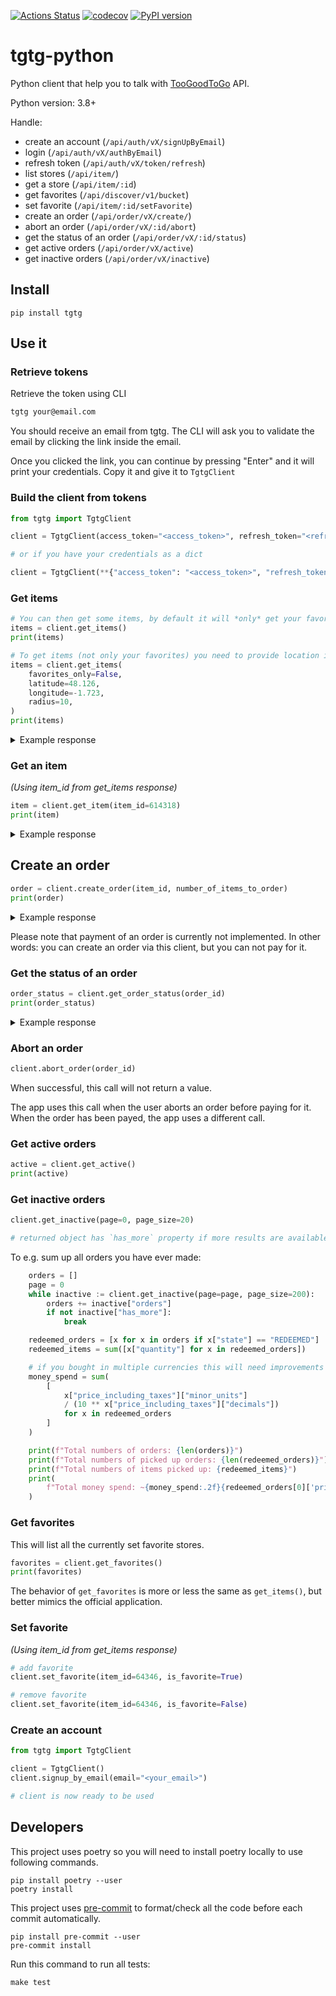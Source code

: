 [![Actions Status](https://github.com/ahivert/tgtg-python/workflows/CI/badge.svg)](https://github.com/ahivert/tgtg-python/actions)
[![codecov](https://codecov.io/gh/ahivert/tgtg-python/branch/master/graph/badge.svg)](https://codecov.io/gh/ahivert/tgtg-python)
[![PyPI version](https://img.shields.io/pypi/v/tgtg?color=blue)](https://pypi.org/project/tgtg/)

# tgtg-python

Python client that help you to talk with [TooGoodToGo](https://toogoodtogo.com) API.

Python version: 3.8+

Handle:

- create an account (`/api/auth/vX/signUpByEmail`)
- login (`/api/auth/vX/authByEmail`)
- refresh token (`/api/auth/vX/token/refresh`)
- list stores (`/api/item/`)
- get a store (`/api/item/:id`)
- get favorites (`/api/discover/v1/bucket`)
- set favorite (`/api/item/:id/setFavorite`)
- create an order (`/api/order/vX/create/`)
- abort an order (`/api/order/vX/:id/abort`)
- get the status of an order (`/api/order/vX/:id/status`)
- get active orders (`/api/order/vX/active`)
- get inactive orders (`/api/order/vX/inactive`)

## Install

```
pip install tgtg
```

## Use it

### Retrieve tokens

Retrieve the token using CLI

```bash
tgtg your@email.com
```

You should receive an email from tgtg.
The CLI will ask you to validate the email by clicking the link inside the email.

Once you clicked the link, you can continue by pressing "Enter" and it will print
your credentials. Copy it and give it to `TgtgClient`

### Build the client from tokens

```python
from tgtg import TgtgClient

client = TgtgClient(access_token="<access_token>", refresh_token="<refresh_token>", user_id="<user_id>", cookie="<cookie>")

# or if you have your credentials as a dict

client = TgtgClient(**{"access_token": "<access_token>", "refresh_token": "<refresh_token>", "user_id": "<user_id>", "cookie": "<cookie>"})
```

### Get items

```python
# You can then get some items, by default it will *only* get your favorites
items = client.get_items()
print(items)

# To get items (not only your favorites) you need to provide location informations
items = client.get_items(
    favorites_only=False,
    latitude=48.126,
    longitude=-1.723,
    radius=10,
)
print(items)
```

<details>
    <summary>Example response</summary>

```python
[
    {
        "item": {
            "item_id": "64346",
            "price": {"code": "EUR", "minor_units": 499, "decimals": 2},
            "sales_taxes": [],
            "tax_amount": {"code": "EUR", "minor_units": 0, "decimals": 2},
            "price_excluding_taxes": {"code": "EUR", "minor_units": 499, "decimals": 2},
            "price_including_taxes": {"code": "EUR", "minor_units": 499, "decimals": 2},
            "value_excluding_taxes": {
                "code": "EUR",
                "minor_units": 1500,
                "decimals": 2,
            },
            "value_including_taxes": {
                "code": "EUR",
                "minor_units": 1500,
                "decimals": 2,
            },
            "taxation_policy": "PRICE_INCLUDES_TAXES",
            "show_sales_taxes": False,
            "value": {"code": "EUR", "minor_units": 1500, "decimals": 2},
            "cover_picture": {
                "picture_id": "110628",
                "current_url": "https://images.tgtg.ninja/item/cover/2b69cbdd-43d3-4ade-bd51-50e338260859.jpg",
            },
            "logo_picture": {
                "picture_id": "110618",
                "current_url": "https://images.tgtg.ninja/store/fb893813-a775-4dec-ac7b-d4a7dd326fa8.png",
            },
            "name": "",
            "description": "Salva comida en Ecofamily Bufé y tu pack podrá contener: comidas caseras.",
            "can_user_supply_packaging": False,
            "packaging_option": "MUST_BRING_BAG",
            "collection_info": "",
            "diet_categories": [],
            "item_category": "MEAL",
            "badges": [
                {
                    "badge_type": "SERVICE_RATING_SCORE",
                    "rating_group": "LIKED",
                    "percentage": 93,
                    "user_count": 178,
                    "month_count": 5,
                }
            ],
            "favorite_count": 0,
            "buffet": False,
        },
        "store": {
            "store_id": "59949s",
            "store_name": "Ecofamily Bufé - Centro",
            "branch": "",
            "description": "",
            "tax_identifier": "",
            "website": "",
            "store_location": {
                "address": {
                    "country": {"iso_code": "ES", "name": "Spain"},
                    "address_line": "Av. de los Piconeros, S/N, 14001 Córdoba, España",
                    "city": "",
                    "postal_code": "",
                },
                "location": {"longitude": -4.776045, "latitude": 37.894249},
            },
            "logo_picture": {
                "picture_id": "110618",
                "current_url": "https://images.tgtg.ninja/store/fb893813-a775-4dec-ac7b-d4a7dd326fa8.png",
            },
            "store_time_zone": "Europe/Madrid",
            "hidden": False,
            "favorite_count": 0,
            "we_care": False,
        },
        "display_name": "Ecofamily Bufé - Centro",
        "pickup_location": {
            "address": {
                "country": {"iso_code": "ES", "name": "Spain"},
                "address_line": "Av. de los Piconeros, S/N, 14001 Córdoba, España",
                "city": "",
                "postal_code": "",
            },
            "location": {"longitude": -4.776045, "latitude": 37.894249},
        },
        "items_available": 0,
        "distance": 4241.995584076078,
        "favorite": True,
        "in_sales_window": False,
        "new_item": False,
    },
]
```

</details>

### Get an item

_(Using item_id from get_items response)_

```python
item = client.get_item(item_id=614318)
print(item)
```

<details>
<summary>Example response</summary>

```python
{
    "item": {
        "item_id": "614318",
        "sales_taxes": [{"tax_description": "TVA", "tax_percentage": 5.5}],
        "tax_amount": {"code": "EUR", "minor_units": 13, "decimals": 2},
        "price_excluding_taxes": {"code": "EUR", "minor_units": 236, "decimals": 2},
        "price_including_taxes": {"code": "EUR", "minor_units": 249, "decimals": 2},
        "value_excluding_taxes": {"code": "EUR", "minor_units": 0, "decimals": 2},
        "value_including_taxes": {"code": "EUR", "minor_units": 0, "decimals": 2},
        "taxation_policy": "PRICE_INCLUDES_TAXES",
        "show_sales_taxes": False,
        "cover_picture": {
            "picture_id": "620171",
            "current_url": "https://images.tgtg.ninja/item/cover/ac80c1b3-1386-46a8-ba80-c97b3a6e7e18.png",
            "is_automatically_created": False,
        },
        "logo_picture": {
            "picture_id": "622046",
            "current_url": "https://images.tgtg.ninja/store/6280890a-729c-400b-89d8-8b6d5b6cc17b.png",
            "is_automatically_created": False,
        },
        "name": "Panier petit déjeuner",
        "description": "Sauvez un panier-surprise réalisé à partir des délicieux articles d'un buffet petit déjeuner.",
        "food_handling_instructions": "",
        "can_user_supply_packaging": False,
        "packaging_option": "BAG_ALLOWED",
        "collection_info": "",
        "diet_categories": [],
        "item_category": "BAKED_GOODS",
        "buffet": True,
        "badges": [
            {
                "badge_type": "SERVICE_RATING_SCORE",
                "rating_group": "LOVED",
                "percentage": 96,
                "user_count": 131,
                "month_count": 6,
            },
            {
                "badge_type": "OVERALL_RATING_TRUST_SCORE",
                "rating_group": "LOVED",
                "percentage": 90,
                "user_count": 131,
                "month_count": 6,
            },
        ],
        "positive_rating_reasons": [
            "POSITIVE_FEEDBACK_FRIENDLY_STAFF",
            "POSITIVE_FEEDBACK_GREAT_QUANTITY",
            "POSITIVE_FEEDBACK_QUICK_COLLECTION",
            "POSITIVE_FEEDBACK_DELICIOUS_FOOD",
            "POSITIVE_FEEDBACK_GREAT_VALUE",
            "POSITIVE_FEEDBACK_GREAT_VARIETY",
        ],
        "average_overall_rating": {
            "average_overall_rating": 4.520325203252033,
            "rating_count": 123,
            "month_count": 6,
        },
        "allergens_info": {"shown_on_checkout": False},
        "favorite_count": 0,
    },
    "store": {
        "store_id": "624740",
        "store_name": "Hôtel Les Matins de Paris & Spa",
        "branch": "",
        "description": "Vous y êtes. Où ? À South Pigalle (Sopi pour les adeptes), au coeur d’une décontraction trendy.\nVous en êtes : de ceux qui ont déniché un lieu joliment habité, là où se fredonne depuis tant de décennies des airs vivement enjoués. Parce que, pour la petite histoire, notre adresse fut dans les années 50' 60' le repaire des plus arty.\nPile ici, le premier restaurant américain parisien créé par le fantaisiste Leroy Haynes attirait un heureux tohu-bohu, une kyrielle de musiciens, de Ray Charles à Marianne Faithfull…\nAujourd'hui, à vous d'improviser ici un rendez-vous amical, à vous de composer là avec la paresse la plus joyeuse. Se mettre au voluptueux diapason du spa, suivre le rythme des conseils spontanés d’une équipe concernée sont aussi des moments pour vous écouter.\nEntendez-vous la petite musique du lieu ? L'âme des Matins de Paris donne assurément le bon tempo pour prendre ses quartiers, les plus inspirés. ",
        "tax_identifier": "FR43552132029",
        "website": "https://www.lesmatinsdeparis.com/",
        "store_location": {
            "address": {
                "country": {"iso_code": "FR", "name": "France"},
                "address_line": "3 Rue Clauzel, 75009 Paris, France",
                "city": "",
                "postal_code": "",
            },
            "location": {"longitude": 2.3393925, "latitude": 48.8788434},
        },
        "logo_picture": {
            "picture_id": "622046",
            "current_url": "https://images.tgtg.ninja/store/6280890a-729c-400b-89d8-8b6d5b6cc17b.png",
            "is_automatically_created": False,
        },
        "store_time_zone": "Europe/Paris",
        "hidden": False,
        "favorite_count": 0,
        "items": [
            {
                "item": {
                    "item_id": "614318",
                    "sales_taxes": [{"tax_description": "TVA", "tax_percentage": 5.5}],
                    "tax_amount": {"code": "EUR", "minor_units": 13, "decimals": 2},
                    "price_excluding_taxes": {
                        "code": "EUR",
                        "minor_units": 236,
                        "decimals": 2,
                    },
                    "price_including_taxes": {
                        "code": "EUR",
                        "minor_units": 249,
                        "decimals": 2,
                    },
                    "value_excluding_taxes": {
                        "code": "EUR",
                        "minor_units": 0,
                        "decimals": 2,
                    },
                    "value_including_taxes": {
                        "code": "EUR",
                        "minor_units": 0,
                        "decimals": 2,
                    },
                    "taxation_policy": "PRICE_INCLUDES_TAXES",
                    "show_sales_taxes": False,
                    "cover_picture": {
                        "picture_id": "620171",
                        "current_url": "https://images.tgtg.ninja/item/cover/ac80c1b3-1386-46a8-ba80-c97b3a6e7e18.png",
                        "is_automatically_created": False,
                    },
                    "logo_picture": {
                        "picture_id": "622046",
                        "current_url": "https://images.tgtg.ninja/store/6280890a-729c-400b-89d8-8b6d5b6cc17b.png",
                        "is_automatically_created": False,
                    },
                    "name": "Panier petit déjeuner",
                    "description": "Sauvez un panier-surprise réalisé à partir des délicieux articles d'un buffet petit déjeuner.",
                    "food_handling_instructions": "",
                    "can_user_supply_packaging": False,
                    "packaging_option": "BAG_ALLOWED",
                    "collection_info": "",
                    "diet_categories": [],
                    "item_category": "BAKED_GOODS",
                    "buffet": True,
                    "badges": [
                        {
                            "badge_type": "SERVICE_RATING_SCORE",
                            "rating_group": "LOVED",
                            "percentage": 96,
                            "user_count": 131,
                            "month_count": 6,
                        },
                        {
                            "badge_type": "OVERALL_RATING_TRUST_SCORE",
                            "rating_group": "LOVED",
                            "percentage": 90,
                            "user_count": 131,
                            "month_count": 6,
                        },
                    ],
                    "positive_rating_reasons": [
                        "POSITIVE_FEEDBACK_FRIENDLY_STAFF",
                        "POSITIVE_FEEDBACK_GREAT_QUANTITY",
                        "POSITIVE_FEEDBACK_QUICK_COLLECTION",
                        "POSITIVE_FEEDBACK_DELICIOUS_FOOD",
                        "POSITIVE_FEEDBACK_GREAT_VALUE",
                        "POSITIVE_FEEDBACK_GREAT_VARIETY",
                    ],
                    "average_overall_rating": {
                        "average_overall_rating": 4.520325203252033,
                        "rating_count": 123,
                        "month_count": 6,
                    },
                    "favorite_count": 0,
                },
                "display_name": "Hôtel Les Matins de Paris & Spa (Panier petit déjeuner)",
                "pickup_interval": {
                    "start": "2022-11-04T11:00:00Z",
                    "end": "2022-11-04T15:00:00Z",
                },
                "pickup_location": {
                    "address": {
                        "country": {"iso_code": "FR", "name": "France"},
                        "address_line": "3 Rue Clauzel, 75009 Paris, France",
                        "city": "",
                        "postal_code": "",
                    },
                    "location": {"longitude": 2.3393925, "latitude": 48.8788434},
                },
                "purchase_end": "2022-11-04T15:00:00Z",
                "items_available": 0,
                "sold_out_at": "2022-11-03T17:11:32Z",
                "distance": 0.0,
                "favorite": True,
                "in_sales_window": True,
                "new_item": False,
            }
        ],
        "milestones": [
            {"type": "MEALS_SAVED", "value": "250"},
            {"type": "MONTHS_ON_PLATFORM", "value": "6"},
        ],
        "we_care": False,
        "distance": 0.0,
        "cover_picture": {
            "picture_id": "620171",
            "current_url": "https://images.tgtg.ninja/item/cover/ac80c1b3-1386-46a8-ba80-c97b3a6e7e18.png",
            "is_automatically_created": False,
        },
        "is_manufacturer": False,
    },
    "display_name": "Hôtel Les Matins de Paris & Spa (Panier petit déjeuner)",
    "pickup_interval": {"start": "2022-11-04T11:00:00Z", "end": "2022-11-04T15:00:00Z"},
    "pickup_location": {
        "address": {
            "country": {"iso_code": "FR", "name": "France"},
            "address_line": "3 Rue Clauzel, 75009 Paris, France",
            "city": "",
            "postal_code": "",
        },
        "location": {"longitude": 2.3393925, "latitude": 48.8788434},
    },
    "purchase_end": "2022-11-04T15:00:00Z",
    "items_available": 0,
    "sold_out_at": "2022-11-03T17:11:32Z",
    "distance": 0.0,
    "favorite": True,
    "in_sales_window": True,
    "new_item": False,
    "sharing_url": "https://share.toogoodtogo.com/download?locale=fr-FR",
    "next_sales_window_purchase_start": "2022-11-04T15:17:00Z",
}
```

</details>

## Create an order

```python
order = client.create_order(item_id, number_of_items_to_order)
print(order)
```

<details>
<summary>Example response</summary>

```python
{
  "id": "<order_id>",
  "item_id": "<item_id_that_was_ordered>",
  "user_id": "<your_user_id>",
  "state": "RESERVED",
  "order_line": {
    "quantity": 1,
    "item_price_including_taxes": {
      "code": "EUR",
      "minor_units": 600,
      "decimals": 2
    },
    "item_price_excluding_taxes": {
      "code": "EUR",
      "minor_units": 550,
      "decimals": 2
    },
    "total_price_including_taxes": {
      "code": "EUR",
      "minor_units": 600,
      "decimals": 2
    },
    "total_price_excluding_taxes": {
      "code": "EUR",
      "minor_units": 550,
      "decimals": 2
    }
  },
  "reserved_at": "2023-01-01T10:30:32.331280392",
  "order_type": "MAGICBAG"
}
```

</details>

Please note that payment of an order is currently not implemented.
In other words: you can create an order via this client, but you can not pay for it.

### Get the status of an order

```python
order_status = client.get_order_status(order_id)
print(order_status)
```

<details>
<summary>Example response</summary>

```python
{
  "id": "<order_id>",
  "item_id": "<item_id_that_was_ordered>",
  "user_id": "<your_user_id>",
  "state": "RESERVED"
}
```

</details>

### Abort an order

```python
client.abort_order(order_id)
```

When successful, this call will not return a value.

The app uses this call when the user aborts an order before paying for it. When the order has been payed, the app uses a different call.

### Get active orders

```python
active = client.get_active()
print(active)
```

### Get inactive orders

```python
client.get_inactive(page=0, page_size=20)

# returned object has `has_more` property if more results are available
```

To e.g. sum up all orders you have ever made:

```python
    orders = []
    page = 0
    while inactive := client.get_inactive(page=page, page_size=200):
        orders += inactive["orders"]
        if not inactive["has_more"]:
            break

    redeemed_orders = [x for x in orders if x["state"] == "REDEEMED"]
    redeemed_items = sum([x["quantity"] for x in redeemed_orders])

    # if you bought in multiple currencies this will need improvements
    money_spend = sum(
        [
            x["price_including_taxes"]["minor_units"]
            / (10 ** x["price_including_taxes"]["decimals"])
            for x in redeemed_orders
        ]
    )

    print(f"Total numbers of orders: {len(orders)}")
    print(f"Total numbers of picked up orders: {len(redeemed_orders)}")
    print(f"Total numbers of items picked up: {redeemed_items}")
    print(
        f"Total money spend: ~{money_spend:.2f}{redeemed_orders[0]['price_including_taxes']['code']}"
    )
```

### Get favorites

This will list all the currently set favorite stores.

```python
favorites = client.get_favorites()
print(favorites)
```

The behavior of `get_favorites` is more or less the same as `get_items()`, but better mimics the official application.

### Set favorite

_(Using item_id from get_items response)_

```python
# add favorite
client.set_favorite(item_id=64346, is_favorite=True)

# remove favorite
client.set_favorite(item_id=64346, is_favorite=False)
```

### Create an account

```python
from tgtg import TgtgClient

client = TgtgClient()
client.signup_by_email(email="<your_email>")

# client is now ready to be used
```

## Developers

This project uses poetry so you will need to install poetry locally to use following
commands.

```
pip install poetry --user
poetry install
```

This project uses [pre-commit](https://pre-commit.com/) to format/check all the
code before each commit automatically.

```
pip install pre-commit --user
pre-commit install
```

Run this command to run all tests:

```
make test
```
